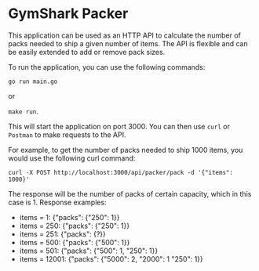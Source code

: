 # GymShark Packer

This application can be used as an HTTP API to calculate the number of packs needed to ship a given number of items. The API is flexible and can be easily extended to add or remove pack sizes.

To run the application, you can use the following commands:

`go run main.go`

or

`make run`.

This will start the application on port 3000. You can then use `curl` or `Postman` to make requests to the API.

For example, to get the number of packs needed to ship 1000 items, you would use the following curl command:

`curl -X POST http://localhost:3000/api/packer/pack -d '{"items": 1000}'`

The response will be the number of packs of certain capacity, which in this case is 1.
Response examples:

- items = 1:   {"packs": {"250": 1}}
- items = 250: {"packs": {"250": 1}}
- items = 251: {"packs": {?}}
- items = 500: {"packs": {"500": 1}}
- items = 501: {"packs": {"500": 1, "250": 1}}
- items = 12001: {"packs": {"5000": 2, "2000": 1 "250": 1}}
